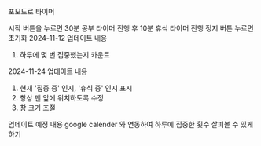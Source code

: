 포모도로 타이머

시작 버튼을 누르면 30분 공부 타이머 진행 후 10분 휴식 타이머 진행
정지 버튼 누르면 초기화
2024-11-12 업데이트 내용
1. 하루에 몇 번 집중했는지 카운트

2024-11-24 업데이트 내용
1. 현재 '집중 중' 인지, '휴식 중' 인지 표시
2. 항상 맨 앞에 위치하도록 수정
3. 창 크기 조절

업데이트 예정 내용
google calender 와 연동하여 하루에 집중한 횟수 살펴볼 수 있게 하기
